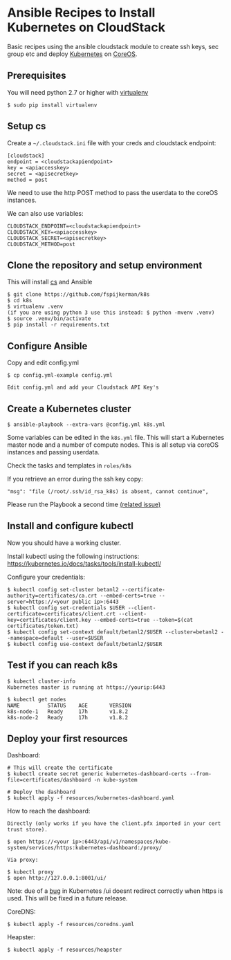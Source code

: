 Ansible Recipes to Install Kubernetes on CloudStack
=====================================

Basic recipes using the ansible cloudstack module to create ssh keys, sec group etc and deploy [Kubernetes](http://kubernetes.io) on [CoreOS](http://coreos.com).

Prerequisites
-------------

You will need python 2.7 or higher with [virtualenv](https://pypi.python.org/pypi/virtualenv)

    $ sudo pip install virtualenv
    
Setup cs
--------

Create a `~/.cloudstack.ini` file with your creds and cloudstack endpoint:

    [cloudstack]
    endpoint = <cloudstackapiendpoint>
    key = <apiaccesskey> 
    secret = <apisecretkey> 
    method = post

We need to use the http POST method to pass the userdata to the coreOS instances.

We can also use variables:

    CLOUDSTACK_ENDPOINT=<cloudstackapiendpoint>
    CLOUDSTACK_KEY=<apiaccesskey>
    CLOUDSTACK_SECRET=<apisecretkey>
    CLOUDSTACK_METHOD=post

Clone the repository and setup environment
---------------

This will install [cs](https://github.com/exoscale/cs) and Ansible

    $ git clone https://github.com/fspijkerman/k8s
    $ cd k8s
    $ virtualenv .venv
    (if you are using python 3 use this instead: $ python -mvenv .venv)
    $ source .venv/bin/activate
    $ pip install -r requirements.txt

Configure Ansible
-----------------

Copy and edit config.yml

    $ cp config.yml-example config.yml

    Edit config.yml and add your Cloudstack API Key's
    

Create a Kubernetes cluster
---------------------------

    $ ansible-playbook --extra-vars @config.yml k8s.yml

Some variables can be edited in the `k8s.yml` file.
This will start a Kubernetes master node and a number of compute nodes.
This is all setup via coreOS instances and passing userdata.

Check the tasks and templates in `roles/k8s`

If you retrieve an error during the ssh key copy:

    "msg": "file (/root/.ssh/id_rsa_k8s) is absent, cannot continue",

Please run the Playbook a second time [(related issue)](https://github.com/apachecloudstack/k8s/issues/5)

Install and configure kubectl
-----------------------------

Now you should have a working cluster.

Install kubectl using the following instructions: https://kubernetes.io/docs/tasks/tools/install-kubectl/

Configure your credentials:

    $ kubectl config set-cluster betanl2 --certificate-authority=certificates/ca.crt --embed-certs=true --server=https://<your public ip>:6443
    $ kubectl config set-credentials $USER --client-certificate=certificates/client.crt --client-key=certificates/client.key --embed-certs=true --token=$(cat certificates/token.txt)
    $ kubectl config set-context default/betanl2/$USER --cluster=betanl2 --namespace=default --user=$USER
    $ kubectl config use-context default/betanl2/$USER

Test if you can reach k8s
-------------------------

    $ kubectl cluster-info
    Kubernetes master is running at https://yourip:6443

    $ kubectl get nodes 
    NAME         STATUS    AGE       VERSION
    k8s-node-1   Ready     17h       v1.8.2
    k8s-node-2   Ready     17h       v1.8.2

Deploy your first resources
---------------------------

Dashboard:

    # This will create the certificate
    $ kubectl create secret generic kubernetes-dashboard-certs --from-file=certificates/dashboard -n kube-system
    
    # Deploy the dashboard
    $ kubectl apply -f resources/kubernetes-dashboard.yaml
    
How to reach the dashboard:

    Directly (only works if you have the client.pfx imported in your cert trust store).
    
    $ open https://<your ip>:6443/api/v1/namespaces/kube-system/services/https:kubernetes-dashboard:/proxy/

    Via proxy:
    
    $ kubectl proxy 
    $ open http://127.0.0.1:8001/ui/
    
Note: due of a [bug](https://github.com/kubernetes/dashboard/issues/2465) in Kubernetes /ui doesnt redirect correctly when https is used. This will be fixed in a future release.
    
CoreDNS:
    
    $ kubectl apply -f resources/coredns.yaml

Heapster:

    $ kubectl apply -f resources/heapster
